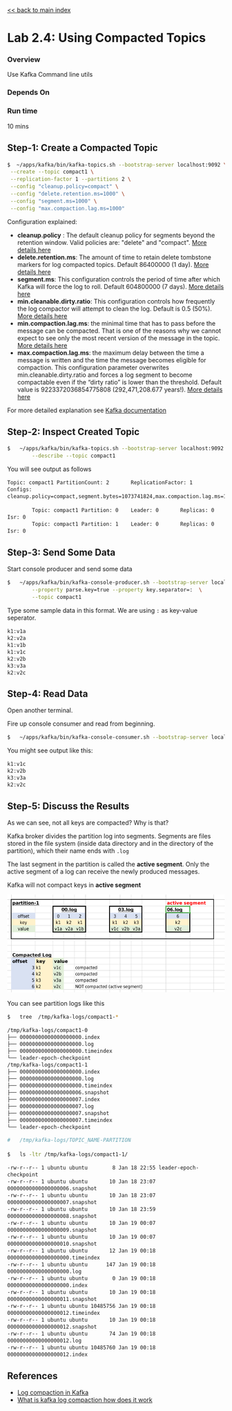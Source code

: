<link rel='stylesheet' href='../assets/css/main.css'/>

[<< back to main index](../README.md)

# Lab 2.4: Using Compacted Topics

### Overview

Use Kafka Command line utils

### Depends On

### Run time

10 mins

## Step-1: Create a Compacted Topic

```bash
$  ~/apps/kafka/bin/kafka-topics.sh --bootstrap-server localhost:9092 \
 --create --topic compact1 \
 --replication-factor 1 --partitions 2 \
 --config "cleanup.policy=compact" \
 --config "delete.retention.ms=1000" \
 --config "segment.ms=1000" \
 --config "max.compaction.lag.ms=1000"
```

Configuration explained:

* **cleanup.policy** : The default cleanup policy for segments beyond the retention window.  Valid policies are: "delete" and "compact".  [More details here](https://kafka.apache.org/documentation/#topicconfigs_cleanup.policy)
* **delete.retention.ms**: The amount of time to retain delete tombstone markers for log compacted topics.  Default 86400000 (1 day).  [More details here](https://kafka.apache.org/documentation/#topicconfigs_delete.retention.ms)
* **segment.ms**: This configuration controls the period of time after which Kafka will force the log to roll.  Default 604800000 (7 days). [More details here](https://kafka.apache.org/documentation/#topicconfigs_segment.ms)
* **min.cleanable.dirty.ratio**:  This configuration controls how frequently the log compactor will attempt to clean the log. Default is 0.5 (50%).  [More details here](https://kafka.apache.org/documentation/#topicconfigs_min.cleanable.dirty.ratio)
* **min.compaction.lag.ms**: the minimal time that has to pass before the message can be compacted. That is one of the reasons why we cannot expect to see only the most recent version of the message in the topic. [More details here](https://kafka.apache.org/documentation/#topicconfigs_min.compaction.lag.ms)
* **max.compaction.lag.ms**: the maximum delay between the time a message is written and the time the message becomes eligible for compaction. This configuration parameter overwrites min.cleanable.dirty.ratio and forces a log segment to become compactable even if the “dirty ratio” is lower than the threshold.  Default value is 9223372036854775808 (292,471,208.677 years!).  [More details here](https://kafka.apache.org/documentation/#topicconfigs_max.compaction.lag.ms)

For more detailed explanation see [Kafka documentation](https://kafka.apache.org/documentation/)

## Step-2: Inspect Created Topic

```bash
$   ~/apps/kafka/bin/kafka-topics.sh --bootstrap-server localhost:9092  \
        --describe --topic compact1
```

You will see output as follows

```console
Topic: compact1 PartitionCount: 2       ReplicationFactor: 1    Configs: cleanup.policy=compact,segment.bytes=1073741824,max.compaction.lag.ms=1000,delete.retention.ms=100,segment.ms=100

        Topic: compact1 Partition: 0    Leader: 0       Replicas: 0     Isr: 0
        Topic: compact1 Partition: 1    Leader: 0       Replicas: 0     Isr: 0
```

## Step-3: Send Some Data

Start console producer and send some data

```bash
$   ~/apps/kafka/bin/kafka-console-producer.sh --bootstrap-server localhost:9092 \
        --property parse.key=true --property key.separator=:  \
        --topic compact1
```

Type some sample data in this format.  We are using `:` as key-value seperator.

```console
k1:v1a
k2:v2a
k1:v1b
k1:v1c
k2:v2b
k3:v3a
k2:v2c
```

## Step-4: Read Data

Open another terminal.

Fire up console consumer and read from beginning.

```bash
$   ~/apps/kafka/bin/kafka-console-consumer.sh --bootstrap-server localhost:9092 --property  print.key=true --property key.separator=: --from-beginning  --topic compact1
```

You might see output like this:

```console
k1:v1c
k2:v2b
k3:v3a
k2:v2c
```

## Step-5: Discuss the Results

As we can see, not all keys are compacted?  Why is that?

Kafka broker divides the partition log into segments.  Segments are files stored in the file system (inside data directory and in the directory of the partition), which their name ends with `.log`

The last segment in the partition is called the **active segment**. Only the active segment of a log can receive the newly produced messages.

Kafka will not compact keys in **active segment**

![](../assets/images/log-compaction-3.png)

You can see partition logs like this

```bash
$   tree  /tmp/kafka-logs/compact1-*
```

```console
/tmp/kafka-logs/compact1-0
├── 00000000000000000000.index
├── 00000000000000000000.log
├── 00000000000000000000.timeindex
└── leader-epoch-checkpoint
/tmp/kafka-logs/compact1-1
├── 00000000000000000000.index
├── 00000000000000000000.log
├── 00000000000000000000.timeindex
├── 00000000000000000006.snapshot
├── 00000000000000000007.index
├── 00000000000000000007.log
├── 00000000000000000007.snapshot
├── 00000000000000000007.timeindex
└── leader-epoch-checkpoint
```

```bash
#   /tmp/kafka-logs/TOPIC_NAME-PARTITION

$   ls -ltr /tmp/kafka-logs/compact1-1/
```

```console
-rw-r--r-- 1 ubuntu ubuntu        8 Jan 18 22:55 leader-epoch-checkpoint
-rw-r--r-- 1 ubuntu ubuntu       10 Jan 18 23:07 00000000000000000006.snapshot
-rw-r--r-- 1 ubuntu ubuntu       10 Jan 18 23:07 00000000000000000007.snapshot
-rw-r--r-- 1 ubuntu ubuntu       10 Jan 18 23:59 00000000000000000008.snapshot
-rw-r--r-- 1 ubuntu ubuntu       10 Jan 19 00:07 00000000000000000009.snapshot
-rw-r--r-- 1 ubuntu ubuntu       10 Jan 19 00:07 00000000000000000010.snapshot
-rw-r--r-- 1 ubuntu ubuntu       12 Jan 19 00:18 00000000000000000000.timeindex
-rw-r--r-- 1 ubuntu ubuntu      147 Jan 19 00:18 00000000000000000000.log
-rw-r--r-- 1 ubuntu ubuntu        0 Jan 19 00:18 00000000000000000000.index
-rw-r--r-- 1 ubuntu ubuntu       10 Jan 19 00:18 00000000000000000011.snapshot
-rw-r--r-- 1 ubuntu ubuntu 10485756 Jan 19 00:18 00000000000000000012.timeindex
-rw-r--r-- 1 ubuntu ubuntu       10 Jan 19 00:18 00000000000000000012.snapshot
-rw-r--r-- 1 ubuntu ubuntu       74 Jan 19 00:18 00000000000000000012.log
-rw-r--r-- 1 ubuntu ubuntu 10485760 Jan 19 00:18 00000000000000000012.index
```

## References

* [Log compaction in Kafka](https://towardsdatascience.com/log-compacted-topics-in-apache-kafka-b1aa1e4665a7)
* [What is kafka log compaction how does it work](https://www.mikulskibartosz.name/what-is-kafka-log-compaction-how-does-it-work/)

